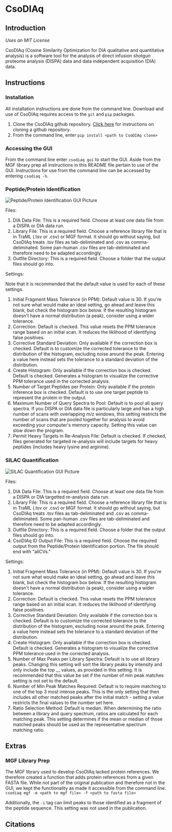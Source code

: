 # CsoDIAq
## Introduction

*Uses an MIT License* 

CsoDIAq (Cosine Similarity Optimization for DIA qualitative and quantitative analysis) is a software tool 
for the analysis of direct infusion shotgun proteome analysis (DISPA) data and data independent acquisition (DIA) data.

## Instructions
### Installation

All installation instructions are done from the command line. Download and use of CsoDIAq requires access to the `git` and `pip` packages. 

1. Clone the CsoDIAq github repository. [Click here](https://docs.github.com/en/github/creating-cloning-and-archiving-repositories/cloning-a-repository) for 
instructions on cloning a github repository.
2. From the command line, enter `pip install <path to CsoDIAq clone>`

### Accessing the GUI

From the command line enter `csodiaq gui` to start the GUI. Aside from the MGF library prep all instructions in this README file pertain to use of the GUI. 
Instructions for use from the command line can be accessed by entering `csodiaq -h`.

### Peptide/Protein Identification

![Peptide/Protein Identification GUI Picture](https://github.com/CCranney/CsoDIAq/blob/master/Python%20Extras/ID_pic.png)

Files: 
1. DIA Data File: This is a required field. Choose at least one data file from a DISPA or DIA data run.
2. Library File: This is a required field. Choose a reference library file that is in TraML (.tsv or .csv) or MGF format. 
It should go without saying, but CsoDIAq treats .tsv files as tab-deliminated and .csv as comma-deliminated. 
Some pan-human .csv files are tab-deliminated and therefore need to be adapted accordingly.
3. Outfile Directory: This is a required field. Choose a folder that the output files should go into.

Settings:

Note that it is recommended that the default value is used for each of these settings.

1. Initial Fragment Mass Tolerance (in PPM): Default value is 30. 
If you're not sure what would make an ideal setting, go ahead and leave this blank, but check the histogram box below. 
If the resulting histogram doesn't have a normal distribution (a peak), consider using a wider tolerance.
2. Correction: Default is checked. This value resets the PPM tolerance range based on an initial scan. It reduces the liklihood of identifying false positives.
3. Corrective Standard Deviation: Only available if the correction box is checked. Default is to customize the corrected tolerance to the distribution of the histogram, excluding noise around the peak. 
Entering a value here instead sets the tolerance to a standard deviation of the distribution.
4. Create Histogram: Only available if the correction box is checked. Default is checked. 
Generates a histogram to visualize the corrective PPM tolerance used in the corrected analysis.
5. Number of Target Peptides per Protein: Only available if the protein inference box is checked. 
Default is to use one target peptide to represent the protein in the output.
6. Maximum Number of Query Spectra to Pool: Default is to pool all query spectra. 
If you DISPA or DIA data file is particularly large and has a high number of scans with overlapping m/z windows, 
this setting restricts the number of scans that are pooled together for analysis to avoid exceeding your computer's memory capacity. 
Setting this value can slow down the program.
7. Permit Heavy Targets in Re-Analysis File: Default is checked. 
If checked, files generated for targeted re-analysis will include targets for heavy peptides (includes heavy lysine and arginine).

### SILAC Quantification

![SILAC Quantification GUI Picture](https://github.com/CCranney/CsoDIAq/blob/master/Python%20Extras/quant_pic.png)


Files:
1. DIA Data File: This is a required field. Choose at least one data file from a DISPA or DIA targetted re-analysis data run.
2. Library File: This is a required field. Choose a reference library file that is in TraML (.tsv or .csv) or MGF format. 
It should go without saying, but CsoDIAq treats .tsv files as tab-deliminated and .csv as comma-deliminated. 
Some pan-human .csv files are tab-deliminated and therefore need to be adapted accordingly.
3. Outfile Directory: This is a required field. Choose a folder that the output files should go into.
4. CsoDIAq ID Output File: This is a required field. 
Choose the required output from the Peptide/Protein Identification portion. The file should end with "allCVs."

Settings:
1. Initial Fragment Mass Tolerance (in PPM): Default value is 30. 
If you're not sure what would make an ideal setting, go ahead and leave this blank, but check the histogram box below. 
If the resulting histogram doesn't have a normal distribution (a peak), consider using a wider tolerance.
2. Correction: Default is checked. This value resets the PPM tolerance range based on an initial scan. It reduces the liklihood of identifying false positives.
3. Corrective Standard Deviation: Only available if the correction box is checked. Default is to customize the corrected tolerance to the distribution of the histogram, excluding noise around the peak. 
Entering a value here instead sets the tolerance to a standard deviation of the distribution.
4. Create Histogram: Only available if the correction box is checked. Default is checked. 
Generates a histogram to visualize the corrective PPM tolerance used in the corrected analysis.
5. Number of Max Peaks per Library Spectra: Default is to use all library peaks. 
Changing this setting will sort the library peaks by intensity and only include the top __ values, as provided in this setting.
It is recommended that this value be set if the number of min peak matches setting is not set to the default.
6. Number of Min Peak Matches Required: Default is to require matching to one of the top 3 most intense peaks. 
This is the only setting that then includes all other matched peaks after the initial match - setting a value restricts the final values to the number set here.
7. Ratio Selection Method: Default is median. 
When determining the ratio between a library and query spectrum, ratios are calculated for each matching peak. 
This setting determines if the mean or median of those matched peaks should be used as the representative spectrum matching ratio.

## Extras
### MGF Library Prep

The MGF library used to develop CsoDIAq lacked protein references. 
We therefore created a function that adds protein references from a given FASTA file. 
While not part of the original publication and therefore not in the GUI, we kept the functionality as made it accessible from the command line.
`csodiaq mgf -m <path to mgf file> -f <path to fasta file>`

Additionally, the `-i` tag can limit peaks to those identified as a fragment of the peptide sequence. This setting was not used in the publication.

## Citations
